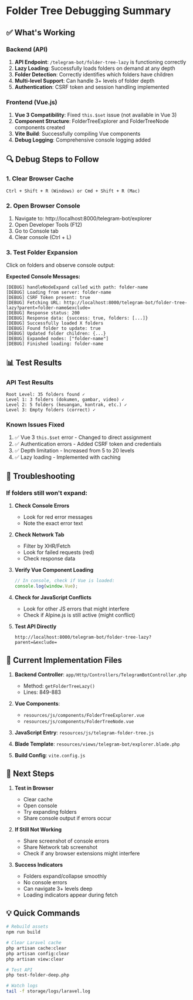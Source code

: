 # Folder Tree Debugging Summary

## ✅ What's Working

### Backend (API)
1. **API Endpoint**: `/telegram-bot/folder-tree-lazy` is functioning correctly
2. **Lazy Loading**: Successfully loads folders on demand at any depth
3. **Folder Detection**: Correctly identifies which folders have children
4. **Multi-level Support**: Can handle 3+ levels of folder depth
5. **Authentication**: CSRF token and session handling implemented

### Frontend (Vue.js)
1. **Vue 3 Compatibility**: Fixed `this.$set` issue (not available in Vue 3)
2. **Component Structure**: FolderTreeExplorer and FolderTreeNode components created
3. **Vite Build**: Successfully compiling Vue components
4. **Debug Logging**: Comprehensive console logging added

## 🔍 Debug Steps to Follow

### 1. Clear Browser Cache
```
Ctrl + Shift + R (Windows) or Cmd + Shift + R (Mac)
```

### 2. Open Browser Console
1. Navigate to: http://localhost:8000/telegram-bot/explorer
2. Open Developer Tools (F12)
3. Go to Console tab
4. Clear console (Ctrl + L)

### 3. Test Folder Expansion
Click on folders and observe console output:

**Expected Console Messages:**
```
[DEBUG] handleNodeExpand called with path: folder-name
[DEBUG] Loading from server: folder-name
[DEBUG] CSRF Token present: true
[DEBUG] Fetching URL: http://localhost:8000/telegram-bot/folder-tree-lazy?parent=folder-name&exclude=
[DEBUG] Response status: 200
[DEBUG] Response data: {success: true, folders: [...]}
[DEBUG] Successfully loaded X folders
[DEBUG] Found folder to update: true
[DEBUG] Updated folder children: {...}
[DEBUG] Expanded nodes: ["folder-name"]
[DEBUG] Finished loading: folder-name
```

## 📊 Test Results

### API Test Results
```
Root Level: 35 folders found ✓
Level 1: 3 folders (dokumen, gambar, video) ✓
Level 2: 5 folders (keuangan, kontrak, etc.) ✓
Level 3: Empty folders (correct) ✓
```

### Known Issues Fixed
1. ✅ Vue 3 `this.$set` error - Changed to direct assignment
2. ✅ Authentication errors - Added CSRF token and credentials
3. ✅ Depth limitation - Increased from 5 to 20 levels
4. ✅ Lazy loading - Implemented with caching

## 🚨 Troubleshooting

### If folders still won't expand:

1. **Check Console Errors**
   - Look for red error messages
   - Note the exact error text

2. **Check Network Tab**
   - Filter by XHR/Fetch
   - Look for failed requests (red)
   - Check response data

3. **Verify Vue Component Loading**
   ```javascript
   // In console, check if Vue is loaded:
   console.log(window.Vue);
   ```

4. **Check for JavaScript Conflicts**
   - Look for other JS errors that might interfere
   - Check if Alpine.js is still active (might conflict)

5. **Test API Directly**
   ```
   http://localhost:8000/telegram-bot/folder-tree-lazy?parent=&exclude=
   ```

## 📝 Current Implementation Files

1. **Backend Controller**: `app/Http/Controllers/TelegramBotController.php`
   - Method: `getFolderTreeLazy()`
   - Lines: 849-883

2. **Vue Components**:
   - `resources/js/components/FolderTreeExplorer.vue`
   - `resources/js/components/FolderTreeNode.vue`

3. **JavaScript Entry**: `resources/js/telegram-folder-tree.js`

4. **Blade Template**: `resources/views/telegram-bot/explorer.blade.php`

5. **Build Config**: `vite.config.js`

## 🎯 Next Steps

1. **Test in Browser**
   - Clear cache
   - Open console
   - Try expanding folders
   - Share console output if errors occur

2. **If Still Not Working**
   - Share screenshot of console errors
   - Share Network tab screenshot
   - Check if any browser extensions might interfere

3. **Success Indicators**
   - Folders expand/collapse smoothly
   - No console errors
   - Can navigate 3+ levels deep
   - Loading indicators appear during fetch

## 💡 Quick Commands

```bash
# Rebuild assets
npm run build

# Clear Laravel cache
php artisan cache:clear
php artisan config:clear
php artisan view:clear

# Test API
php test-folder-deep.php

# Watch logs
tail -f storage/logs/laravel.log